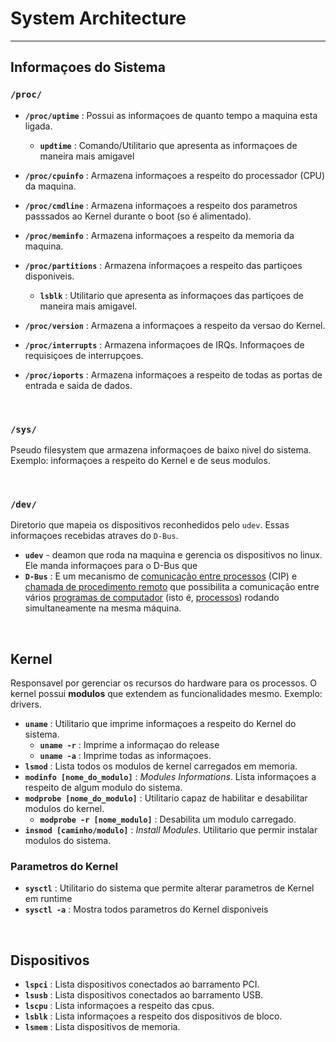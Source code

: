 # System Architecture
----

## Informaçoes do Sistema

### `/proc/`
+ **`/proc/uptime`** :  Possui as informaçoes de quanto tempo a maquina esta ligada.
	+ **`updtime`** : Comando/Utilitario que apresenta as informaçoes de maneira mais amigavel

+ **`/proc/cpuinfo`** : Armazena informaçoes a respeito do processador (CPU) da maquina.

+ **`/proc/cmdline`** : Armazena informaçoes a respeito dos parametros passsados ao Kernel durante o boot (so é alimentado).

+ **`/proc/meminfo`** : Armazena informaçoes a respeito da memoria da maquina.

+ **`/proc/partitions`** : Armazena informaçoes a respeito das partiçoes disponiveis.
	+ **`lsblk`** : Utilitario que apresenta as informaçoes das partiçoes de maneira mais amigavel.

+ **`/proc/version`** : Armazena a informaçoes a respeito da versao do Kernel.

+ **`/proc/interrupts`** : Armazena informaçoes de IRQs. Informaçoes de requisiçoes de interrupçoes.

+ **`/proc/ioports`** : Armazena informaçoes a respeito de todas as portas de entrada e saida de dados.

<br>

### `/sys/`
Pseudo filesystem que armazena informaçoes de baixo nivel do sistema. Exemplo: informaçoes a respeito do Kernel e de seus modulos.


<br>

### `/dev/`
Diretorio que mapeia os dispositivos reconhedidos pelo `udev`.  Essas informaçoes recebidas atraves do `D-Bus`.

+ **`udev`** - deamon que roda na maquina e gerencia os dispositivos no linux. Ele manda informaçoes para o D-Bus que 
+ **`D-Bus`** : E um mecanismo de [comunicação entre processos](https://pt.wikipedia.org/wiki/Comunica%C3%A7%C3%A3o_entre_processos) (CIP) e [chamada de procedimento remoto](https://pt.wikipedia.org/wiki/Chamada_de_procedimento_remoto) que possibilita a comunicação entre vários [programas de computador](https://pt.wikipedia.org/wiki/Programas_de_computador "Comunicação entre processos") (isto é, [processos](https://pt.wikipedia.org/wiki/Processo_(computa%C3%A7%C3%A3o))) rodando simultaneamente na mesma máquina.


<br>

## Kernel
Responsavel por gerenciar os recursos do hardware para os processos. O kernel possui **modulos** que extendem as funcionalidades mesmo. Exemplo: drivers.


+ **`uname`** : Utilitario que imprime informaçoes a respeito do Kernel do sistema.
	+ **`uname -r`** : Imprime a informaçao do release
	+ **`uname -a`** : Imprime todas as informaçoes.
+ **`lsmod`** : Lista todos os modulos de kernel carregados em memoria.
+ **`modinfo [nome_do_modulo]`** : *Modules Informations*. Lista informaçoes a respeito de algum modulo do sistema.
+ **`modprobe [nome_do_modulo]`** : Utilitario capaz de habilitar e desabilitar modulos do kernel.
	+ **`modprobe -r [nome_modulo]`** : Desabilita um modulo carregado.
+ **`insmod [caminho/modulo]`** : *Install Modules*. Utilitario que permir instalar modulos do sistema.

### Parametros do Kernel
+ **`sysctl`** : Utilitario do sistema que permite alterar parametros de Kernel em runtime
+ **`sysctl -a`** : Mostra todos parametros do Kernel disponiveis


<br>

## Dispositivos

+ **`lspci`** : Lista dispositivos conectados ao barramento PCI.
+ **`lsusb`** : Lista dispositivos conectados ao barramento USB.
+ **`lscpu`** : Lista informaçoes a respeito das cpus.
+ **`lsblk`** : Lista informaçoes a respeito dos dispositivos de bloco.
+ **`lsmem`** : Lista dispositivos de memoria.


